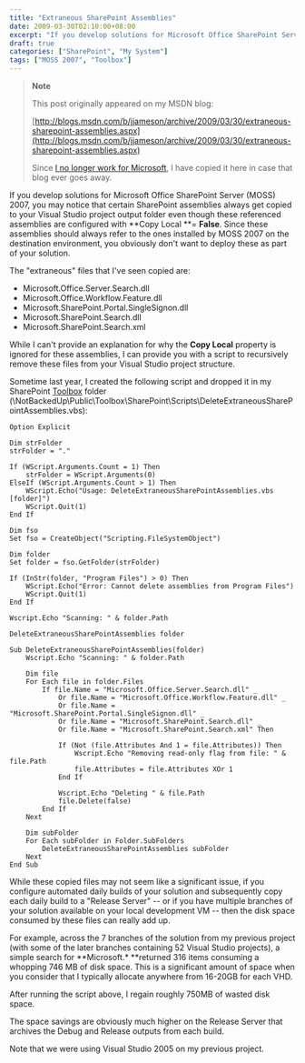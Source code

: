 ```yaml
---
title: "Extraneous SharePoint Assemblies"
date: 2009-03-30T02:10:00+08:00
excerpt: "If you develop solutions for Microsoft Office SharePoint Server (MOSS) 2007, you may notice that certain SharePoint assemblies always get copied to your Visual Studio project output folder even though these referenced assemblies are configured with Copy..."
draft: true
categories: ["SharePoint", "My System"]
tags: ["MOSS 2007", "Toolbox"]
---
```


> **Note**
> 
> This post originally appeared on my MSDN blog:
> 
> [http://blogs.msdn.com/b/jjameson/archive/2009/03/30/extraneous-sharepoint-assemblies.aspx](http://blogs.msdn.com/b/jjameson/archive/2009/03/30/extraneous-sharepoint-assemblies.aspx)
> 
> Since
> [I no longer work for Microsoft](/blog/jjameson/2011/09/02/last-day-with-microsoft), I have copied it here in case that blog
> ever goes away.

If you develop solutions for Microsoft Office SharePoint Server (MOSS) 2007,  you may notice that certain SharePoint assemblies always get copied to your Visual  Studio project output folder even though these referenced assemblies are configured  with **Copy Local **= **False**. Since these assemblies  should always refer to the ones installed by MOSS 2007 on the destination environment,  you obviously don't want to deploy these as part of your solution.

The "extraneous" files that I've seen copied are:

- Microsoft.Office.Server.Search.dll
- Microsoft.Office.Workflow.Feature.dll
- Microsoft.SharePoint.Portal.SingleSignon.dll
- Microsoft.SharePoint.Search.dll
- Microsoft.SharePoint.Search.xml

While I can't provide an explanation for why the **Copy Local**  property is ignored for these assemblies, I can provide you with a script to recursively  remove these files from your Visual Studio project structure.

Sometime last year, I created the following script and dropped it in my SharePoint [Toolbox](/blog/jjameson/2007/03/22/backedup-and-notbackedup)  folder (\NotBackedUp\Public\Toolbox\SharePoint\Scripts\DeleteExtraneousSharePointAssemblies.vbs):

```
Option Explicit

Dim strFolder
strFolder = "."

If (WScript.Arguments.Count = 1) Then
    strFolder = WScript.Arguments(0)
ElseIf (WScript.Arguments.Count > 1) Then
    WScript.Echo("Usage: DeleteExtraneousSharePointAssemblies.vbs [folder]")
    WScript.Quit(1)
End If

Dim fso
Set fso = CreateObject("Scripting.FileSystemObject")

Dim folder
Set folder = fso.GetFolder(strFolder)

If (InStr(folder, "Program Files") > 0) Then
    WScript.Echo("Error: Cannot delete assemblies from Program Files")
    WScript.Quit(1)
End If

Wscript.Echo "Scanning: " & folder.Path

DeleteExtraneousSharePointAssemblies folder

Sub DeleteExtraneousSharePointAssemblies(folder)
    Wscript.Echo "Scanning: " & folder.Path

    Dim file
    For Each file in folder.Files
        If file.Name = "Microsoft.Office.Server.Search.dll" _
            Or file.Name = "Microsoft.Office.Workflow.Feature.dll" _
            Or file.Name = "Microsoft.SharePoint.Portal.SingleSignon.dll" _
            Or file.Name = "Microsoft.SharePoint.Search.dll" _
            Or file.Name = "Microsoft.SharePoint.Search.xml" Then

            If (Not (file.Attributes And 1 = file.Attributes)) Then
                Wscript.Echo "Removing read-only flag from file: " & file.Path
                file.Attributes = file.Attributes XOr 1
            End If

            Wscript.Echo "Deleting " & file.Path
            file.Delete(false)
        End If
    Next

    Dim subFolder
    For Each subFolder in Folder.SubFolders
        DeleteExtraneousSharePointAssemblies subFolder
    Next
End Sub
```

While these copied files may not seem like a significant issue, if you configure  automated daily builds of your solution and subsequently copy each daily build to  a "Release Server" -- or if you have multiple branches of your solution available  on your local development VM -- then the disk space consumed by these files can  really add up.

For example, across the 7 branches of the solution from my previous project (with  some of the later branches containing 52 Visual Studio projects), a simple search  for **Microsoft.\* **returned 316 items consuming a whopping 746 MB  of disk space. This is a significant amount of space when you consider that I typically  allocate anywhere from 16-20GB for each VHD.

After running the script above, I regain roughly 750MB of wasted disk space.

The space savings are obviously much higher on the Release Server that archives  the Debug and Release outputs from each build.

Note that we were using Visual Studio 2005 on my previous project.

